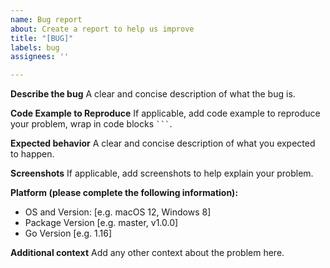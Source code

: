 ```yaml
---
name: Bug report
about: Create a report to help us improve
title: "[BUG]"
labels: bug
assignees: ''

---
```


**Describe the bug**
A clear and concise description of what the bug is.

**Code Example to Reproduce**
If applicable, add code example to reproduce your problem, wrap in code blocks ` ``` `.

**Expected behavior**
A clear and concise description of what you expected to happen.

**Screenshots**
If applicable, add screenshots to help explain your problem.

**Platform (please complete the following information):**
 - OS and Version: [e.g. macOS 12, Windows 8]
 - Package Version [e.g. master, v1.0.0]
 - Go Version [e.g. 1.16]

**Additional context**
Add any other context about the problem here.
